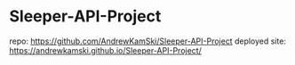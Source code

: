 # Sleeper-API-Project
repo: https://github.com/AndrewKamSki/Sleeper-API-Project
deployed site: https://andrewkamski.github.io/Sleeper-API-Project/
